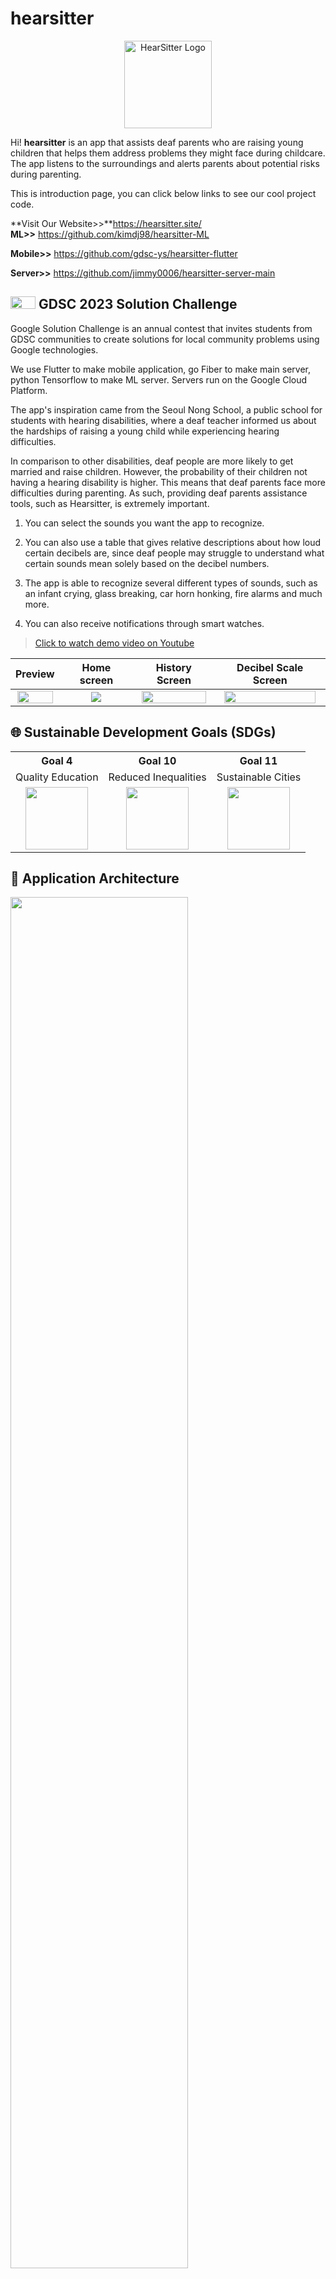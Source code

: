 # hearsitter

<p align="center">
<img src="https://user-images.githubusercontent.com/88659167/229131308-d658434a-cc34-46d0-a3da-4f2cb86272d0.png" width="140px" alt="HearSitter Logo" />
</p>

Hi! **hearsitter** is an app that assists deaf parents who are raising young children that helps them address problems they might face during childcare. The app listens to the surroundings and alerts parents about potential risks during parenting.

This is introduction page, you can click below links to see our cool project code.


**Visit Our Website>>**https://hearsitter.site/
<br/>
**ML>>** https://github.com/kimdj98/hearsitter-ML

**Mobile>>** https://github.com/gdsc-ys/hearsitter-flutter

**Server>>** https://github.com/jimmy0006/hearsitter-server-main

## <img src="https://user-images.githubusercontent.com/88659167/229186972-d278f732-c164-4bb9-af27-f157d68303d0.png" width= "40" height="20"> GDSC 2023 Solution Challenge

Google Solution Challenge is an annual contest that invites students from GDSC communities to create solutions for local community problems using Google technologies.

We use Flutter to make mobile application, go Fiber to make main server, python Tensorflow to make ML server. Servers run on the Google Cloud Platform.

The app's inspiration came from the Seoul Nong School, a public school for students with hearing disabilities, where a deaf teacher informed us about the hardships of raising a young child while experiencing hearing difficulties.

In comparison to other disabilities, deaf people are more likely to get married and raise children. However, the probability of their children not having a hearing disability is higher. This means that deaf parents face more difficulties during parenting. As such, providing deaf parents assistance tools, such as Hearsitter, is extremely important.

1. You can select the sounds you want the app to recognize.

2. You can also use a table that gives relative descriptions about how loud certain decibels are, since deaf people may struggle to understand what certain sounds mean solely based on the decibel numbers.

3. The app is able to recognize several different types of sounds, such as an infant crying, glass breaking, car horn honking, fire alarms and much more.

4. You can also receive notifications through smart watches.

> [Click to watch demo video on Youtube](https://www.youtube.com/watch?v=pZBiAt61sQo)

|                                                            Preview                                                            |                                                    Home screen                                                    |                                                        History Screen                                                         |                                                     Decibel Scale Screen                                                      |
| :---------------------------------------------------------------------------------------------------------------------------: | :---------------------------------------------------------------------------------------------------------------: | :---------------------------------------------------------------------------------------------------------------------------: | :---------------------------------------------------------------------------------------------------------------------------: |
| <img src="https://user-images.githubusercontent.com/88659167/229133364-a701ac23-aea2-409a-9da2-9779c75bbaf2.gif" width='95%'> | <img src="https://user-images.githubusercontent.com/88659167/229136140-da524ef0-1077-4825-bdfd-f0a708de4377.jpg"> | <img src="https://user-images.githubusercontent.com/88659167/229135997-da398cfa-0041-447e-b955-cff420323fb6.jpg" width='95%'> | <img src="https://user-images.githubusercontent.com/88659167/229136318-85a5a405-0f1f-41f0-807e-f24a1e4014a3.jpg" width='95%'> |

## 🌐 Sustainable Development Goals (SDGs)

<table>
<tr>
<th>Goal 4</th>
<th>Goal 10</th>
<th>Goal 11</th>
</tr>
<tr>
<td align="center">Quality Education</td>
<td align="center">Reduced Inequalities</td>
<td align="center">Sustainable Cities</td>
</tr>
<tr>
<td align="center"><image src="https://user-images.githubusercontent.com/88659167/229183112-bf747fd6-0d2c-444c-b1c5-b2056d5f56f9.png"  width="100" height="100" ></td>
<td align="center"><image src="https://user-images.githubusercontent.com/88659167/229183050-c9550c55-9325-4906-b925-ce447253b165.png"  width="100" height="100"></td>
<td align="center"><image src="https://user-images.githubusercontent.com/88659167/229182972-35b04347-ff8c-4525-b837-34deda17a370.png"  width="100" height="100" ></td>
</tr>
</table>

## 📐 Application Architecture

<img src="https://user-images.githubusercontent.com/88659167/229185945-4c81ce5d-2742-48a5-9392-212e1008565c.png" width=75%>

The mobile app sends the sound to server, received from the real-time audio stream in seconds.

The main server sends requests to series of ML server, balancing requests appropriately. Main server and ml sever connect via gRPC. And ml server made into a docker image, so easy to increase the number of ml servers.

The ml server analyzes this and delivers the results to the main server.

For classification task we used EfficientAT model. When choosing model the aspects we have focused on was speed and performance. Transformer has been a good choice for audio tagging performance, however it lacks in inference time. Instead, EfficientAT uses Knowledge Distillation from Transformers with lightweight CNN for fast inference time and high performance.

App store recieved result data in local DB using SQLite. App show data and display notifications.

## 🧑‍💻 Members

<table>
  <tr>
     <td align="center">
        <a href="https://github.com/kimdj98">
          <img src="https://avatars.githubusercontent.com/u/81472155?v=4" width="100px" alt=""/><br />
          <sub><b>DongJae Kim</b></sub>
        </a><br/>
        <a href="https://github.com/kimdj98/hearsitter-ML">        
            ML
        </a>
    </td>
    <td align="center">
        <a href="https://github.com/watchstep">
          <img src="https://avatars.githubusercontent.com/u/88659167?v=4" width="100px" alt=""/><br />
          <sub><b>Juii Kim</b></sub>
        </a><br/>
        <a href="https://github.com/gdsc-ys/hearsitter-flutter">        
           Mobile
        </a>
    </td>
    <td align="center">
        <a href="https://github.com/jimmy0006">
          <img src="https://avatars.githubusercontent.com/u/45549879?v=4" width="100px" style="border-radius:70%" alt=""/><br />
          <sub><b>YoungMin Jin</b></sub><br/>
        <a href="https://github.com/jimmy0006/hearsitter-server-main">        
            Server
        </a>
        </a>
    </td>
    <td align="center">
        <a href="https://github.com/mumwa">
          <img src="https://avatars.githubusercontent.com/u/13832137?v=4" width="100px" alt=""/><br />
          <sub><b>HyoJeong Park</b></sub>
        </a><br/>
        <a href="https://github.com/mumwa/hearsitter-landingpage">        
            Web Frontend
        </a>
    </td>
  </tr>
</table>

## 📧 Contact Us

Please email <gdsc.yonsei.hearsitter@gmail.com>
